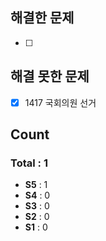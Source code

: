 ## 해결한 문제 
- [ ]

## 해결 못한 문제
- [x] 1417 국회의원 선거


## Count
### Total : 1
- **S5** : 1
- **S4** : 0
- **S3** : 0
- **S2** : 0
- **S1** : 0